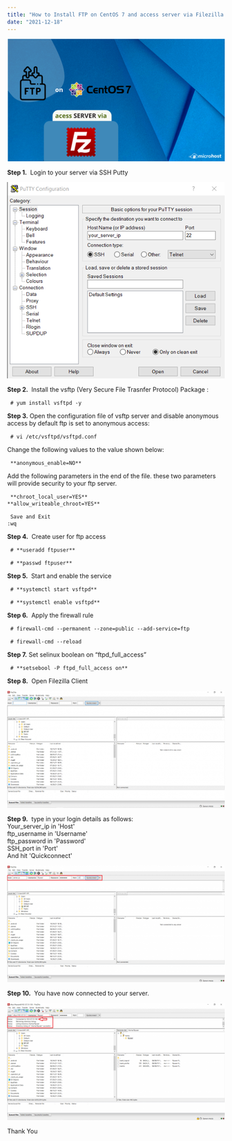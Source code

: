 ```yaml
---
title: "How to Install FTP on CentOS 7 and access server via Filezilla Client"
date: "2021-12-18"
---
```


![](images/How-to-Install-FTP-on-CentOS-7-and-access-server-via-Filezilla-Client-1024x576.png)

**Step 1.**  Login to your server via SSH Putty

![](images/login-3.png)

**Step 2.**  Install the vsftp (Very Secure File Trasnfer Protocol) Package :

```
 # yum install vsftpd -y 
```

**Step 3.** Open the configuration file of vsftp server and disable anonymous access by default ftp is set to anonymous access:

```
 # vi /etc/vsftpd/vsftpd.conf 
```

Change the following values to the value shown below:

```
 **anonymous_enable=NO** 
```

Add the following parameters in the end of the file. these two parameters will provide security to your ftp server.

```
 **chroot_local_user=YES**  
**allow_writeable_chroot=YES** 
```

```
 Save and Exit  
:wq 
```

**Step 4.**  Create user for ftp access

```
 # **useradd ftpuser** 
```

```
 # **passwd ftpuser** 
```

**Step 5.**  Start and enable the service

```
 # **systemctl start vsftpd** 
```

```
 # **systemctl enable vsftpd** 
```  

**Step 6.**  Apply the firewall rule

```
 # firewall-cmd --permanent --zone=public --add-service=ftp 
```

```
 # firewall-cmd --reload 
```

**Step 7.** Set selinux boolean on “ftpd\_full\_access”

```
 # **setsebool -P ftpd_full_access on** 
```  

**Step 8.**  Open Filezilla Client 

![](images/Screenshot_13-2-1024x551.png)

**Step 9.**  type in your login details as follows:  
Your\_server\_ip in 'Host'  
ftp\_username in 'Username'  
ftp\_password in 'Password'  
SSH\_port in 'Port'  
And hit 'Quickconnect'

![](images/Screenshot_14-1-1024x550.png)

**Step 10.**  You have now connected to your server.

![](images/Screenshot_15-1-1024x550.png)

Thank You
